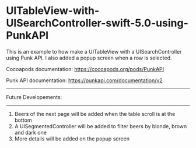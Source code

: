# UITableView-with-UISearchController-swift-5.0-using-PunkAPI
This is an example to how make a UITableView with a UISearchController using Punk API. I also added a popup screen when a row is selected.


Cocoapods documentation: https://cocoapods.org/pods/PunkAPI


Punk API documentation: https://punkapi.com/documentation/v2


_____________________________________________________

Future Developements:
_____________________________________________________

1. Beers of the next page will be added when the table scroll is at the bottom
2. A UISegmentedController will be added to filter beers by blonde, brown and dark one
3. More details will be added on the popup screen
